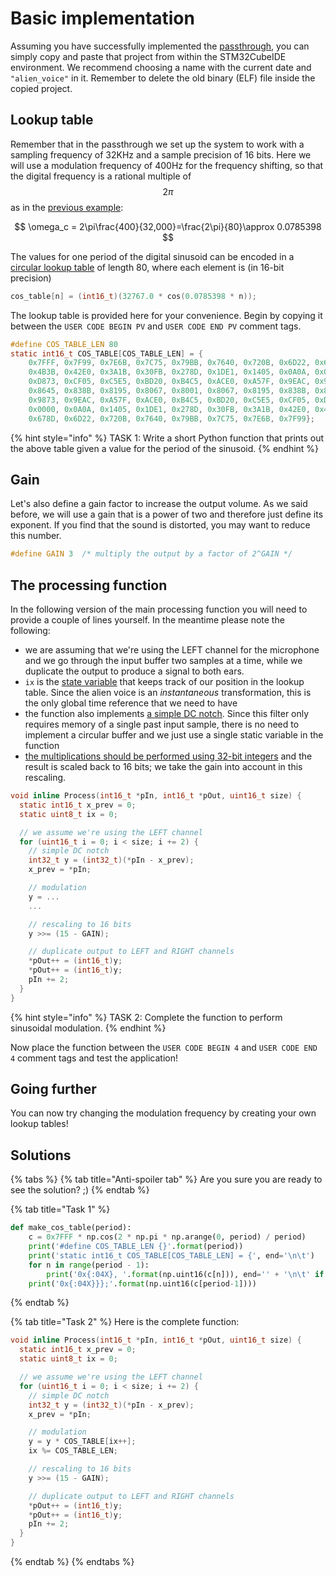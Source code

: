 # Basic implementation

Assuming you have successfully implemented the [passthrough](../../audio-peripherals/passthrough/), you can simply copy and paste that project from within the STM32CubeIDE environment. We recommend choosing a name with the current date and `"alien_voice"` in it. Remember to delete the old binary \(ELF\) file inside the copied project.

## Lookup table

Remember that in the passthrough we set up the system to work with a sampling frequency of 32KHz and a sample precision of 16 bits. Here we will use a modulation frequency of 400Hz for the frequency shifting, so that the digital frequency is a rational multiple of $$2\pi$$as in the [previous example](../../real-world-dsp/code-efficiency.md#lookup):

$$
\omega_c = 2\pi\frac{400}{32,000}=\frac{2\pi}{80}\approx 0.0785398
$$

The values for one period of the digital sinusoid can be encoded in a [circular lookup table](../../real-world-dsp/code-efficiency.md#lookup) of length 80, where each element is \(in 16-bit precision\)

```c
cos_table[n] = (int16_t)(32767.0 * cos(0.0785398 * n));
```

The lookup table is provided here for your convenience. Begin by copying it between the `USER CODE BEGIN PV` and `USER CODE END PV` comment tags.

```c
#define COS_TABLE_LEN 80
static int16_t COS_TABLE[COS_TABLE_LEN] = {
    0x7FFF, 0x7F99, 0x7E6B, 0x7C75, 0x79BB, 0x7640, 0x720B, 0x6D22, 0x678D, 0x6154, 0x5A81, 0x5320, 
    0x4B3B, 0x42E0, 0x3A1B, 0x30FB, 0x278D, 0x1DE1, 0x1405, 0x0A0A, 0x0000, 0xF5F6, 0xEBFB, 0xE21F, 
    0xD873, 0xCF05, 0xC5E5, 0xBD20, 0xB4C5, 0xACE0, 0xA57F, 0x9EAC, 0x9873, 0x92DE, 0x8DF5, 0x89C0, 
    0x8645, 0x838B, 0x8195, 0x8067, 0x8001, 0x8067, 0x8195, 0x838B, 0x8645, 0x89C0, 0x8DF5, 0x92DE, 
    0x9873, 0x9EAC, 0xA57F, 0xACE0, 0xB4C5, 0xBD20, 0xC5E5, 0xCF05, 0xD873, 0xE21F, 0xEBFB, 0xF5F6, 
    0x0000, 0x0A0A, 0x1405, 0x1DE1, 0x278D, 0x30FB, 0x3A1B, 0x42E0, 0x4B3B, 0x5320, 0x5A81, 0x6154, 
    0x678D, 0x6D22, 0x720B, 0x7640, 0x79BB, 0x7C75, 0x7E6B, 0x7F99};
```

{% hint style="info" %}
TASK 1: Write a short Python function that prints out the above table given a value for the period of the sinusoid.
{% endhint %}

## Gain

Let's also define a gain factor to increase the output volume. As we said before, we will use a gain that is a power of two and therefore just define its exponent. If you find that the sound is distorted, you may want to reduce this number.

```c
#define GAIN 3  /* multiply the output by a factor of 2^GAIN */
```

## The processing function <a id="effect"></a>

In the following version of the main processing function you will need to provide a couple of lines yourself. In the meantime please note the following:

* we are assuming that we're using the LEFT channel for the microphone and we go through the input buffer two samples at a time, while we duplicate the output to produce a signal to both ears.
* `ix` is the [state variable](../../real-world-dsp/code-efficiency.md#state_var) that keeps track of our position in the lookup table. Since the alien voice is an _instantaneous_ transformation, this is the only global time reference that we need to have
* the function also implements [a simple DC notch](../../real-world-dsp/signal-levels.md#removing_dc). Since this filter only requires memory of a single past input sample, there is no need to implement a circular buffer and we just use a single static variable in the function
* [the multiplications should be performed using 32-bit integers](../../real-world-dsp/code-efficiency.md#float) and the result is scaled back to 16 bits; we take the gain into account in this rescaling.

```c
void inline Process(int16_t *pIn, int16_t *pOut, uint16_t size) {
  static int16_t x_prev = 0;
  static uint8_t ix = 0;

  // we assume we're using the LEFT channel
  for (uint16_t i = 0; i < size; i += 2) {
    // simple DC notch
    int32_t y = (int32_t)(*pIn - x_prev);
    x_prev = *pIn;

    // modulation
    y = ...
    ...

    // rescaling to 16 bits
    y >>= (15 - GAIN);

    // duplicate output to LEFT and RIGHT channels
    *pOut++ = (int16_t)y;
    *pOut++ = (int16_t)y;
    pIn += 2;
  }
}
```

{% hint style="info" %}
TASK 2: Complete the function to perform sinusoidal modulation.
{% endhint %}

Now place the function between the `USER CODE BEGIN 4` and `USER CODE END 4` comment tags and test the application!

## Going further

You can now try changing the modulation frequency by creating your own lookup tables!

## Solutions

{% tabs %}
{% tab title="Anti-spoiler tab" %}
Are you sure you are ready to see the solution? ;\)
{% endtab %}

{% tab title="Task 1" %}
```python
def make_cos_table(period):
    c = 0x7FFF * np.cos(2 * np.pi * np.arange(0, period) / period)
    print('#define COS_TABLE_LEN {}'.format(period))
    print('static int16_t COS_TABLE[COS_TABLE_LEN] = {', end='\n\t')
    for n in range(period - 1):
        print('0x{:04X}, '.format(np.uint16(c[n])), end='' + '\n\t' if (n+1) % 12 == 0 else '')
    print('0x{:04X}}};'.format(np.uint16(c[period-1])))
```
{% endtab %}

{% tab title="Task 2" %}
Here is the complete function:

```c
void inline Process(int16_t *pIn, int16_t *pOut, uint16_t size) {
  static int16_t x_prev = 0;
  static uint8_t ix = 0;

  // we assume we're using the LEFT channel
  for (uint16_t i = 0; i < size; i += 2) {
    // simple DC notch
    int32_t y = (int32_t)(*pIn - x_prev);
    x_prev = *pIn;

    // modulation
    y = y * COS_TABLE[ix++];
    ix %= COS_TABLE_LEN;

    // rescaling to 16 bits
    y >>= (15 - GAIN);

    // duplicate output to LEFT and RIGHT channels
    *pOut++ = (int16_t)y;
    *pOut++ = (int16_t)y;
    pIn += 2;
  }
}
```
{% endtab %}
{% endtabs %}


